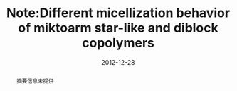 ---
title: "Note:Different micellization behavior of miktoarm star-like and diblock copolymers"
authors:
- Bin Li
- You-Liang Zhu
- Zhong-Yuan Lu
date: "2012-12-28"
doi: "10.1063/1.4773013"
publication_types: ["期刊文章"]
publication: "The Journal of Chemical Physics"
abstract: "摘要信息未提供"
url_pdf: "https://pubs.aip.org/jcp/article/137/24/246102/191762/Note-Different-micellization-behavior-of-miktoarm"
---